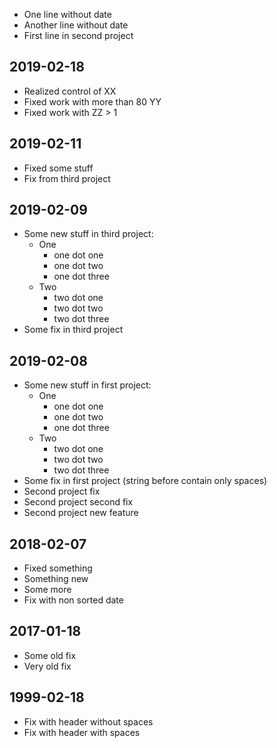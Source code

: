 - One line without date
- Another line without date
- First line in second project

## 2019-02-18

- Realized control of XX
- Fixed work with more than 80 YY
- Fixed work with ZZ > 1

## 2019-02-11

- Fixed some stuff
- Fix from third project

## 2019-02-09

- Some new stuff in third project:
    - One
        - one dot one
        - one dot two
        - one dot three
    - Two
        - two dot one
        - two dot two
        - two dot three
- Some fix in third project

## 2019-02-08

- Some new stuff in first project:
    - One
        - one dot one
        - one dot two
        - one dot three
    - Two
        - two dot one
        - two dot two
        - two dot three
- Some fix in first project (string before contain only spaces)
- Second project fix
- Second project second fix
- Second project new feature

## 2018-02-07

- Fixed something
- Something new
- Some more
- Fix with non sorted date

## 2017-01-18

- Some old fix
- Very old fix

## 1999-02-18

- Fix with header without spaces
- Fix with header with spaces
